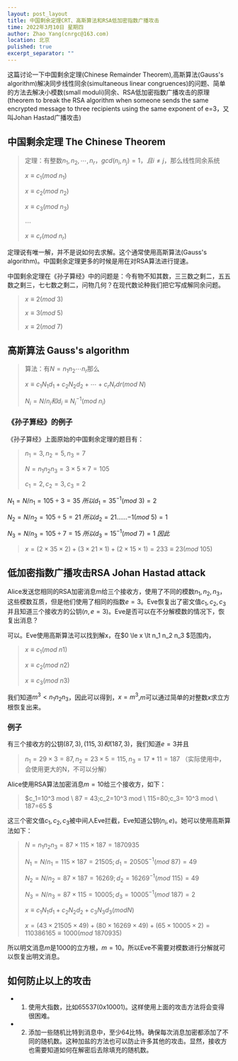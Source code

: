 ```yaml
---
layout: post_layout
title: 中国剩余定理CRT、高斯算法和RSA低加密指数广播攻击
time: 2022年3月10日 星期四
author: Zhao Yang(cnrgc@163.com)
location: 北京
pulished: true
excerpt_separator: ""
---
```


这篇讨论一下中国剩余定理(Chinese Remainder Theorem),高斯算法(Gauss's algorithm)解决同步线性同余(simultaneous linear congruences)的问题、简单的方法去解决小模数(small moduli)同余、RSA低加密指数广播攻击的原理(theorem to break the RSA algorithm when someone sends the same encrypted message to three recipients using the same exponent of e=3，又叫Johan Hastad广播攻击)

## 中国剩余定理 The Chinese Theorem

>定理：有整数$n_1,n_2,\cdots,n_r$，$gcd(n_i,n_j)=1，且 i\neq j$，那么线性同余系统
>
>$x\equiv c_1 (mod \ n_1)$
>
>$x\equiv c_2 (mod \ n_2)$
>
>$x\equiv c_3 (mod \ n_3)$
>
> $\cdots$
>
> $x\equiv c_r (mod \ n_r)$
>
>

定理说有唯一解，并不是说如何去求解。这个通常使用高斯算法(Gauss's algorithm)。中国剩余定理更多的时候是用在对RSA算法进行提速。

中国剩余定理在《孙子算经》中的问题是：今有物不知其数，三三数之剩二，五五数之剩三，七七数之剩二，问物几何？在现代数论种我们把它写成解同余问题。

>$x \equiv 2 (mod \ 3)$
>
>$x \equiv 3 (mod \ 5)$
>
>$x \equiv 2 (mod \ 7)$
>

## 高斯算法 Gauss's algorithm

>算法：有$N=n_1 n_2 \cdots n_r$那么
>
>$x \equiv c_1 N_1 d_1 + c_2 N_2 d_2 + \cdots + c_r N_r dr (mod \ N)$
>
>$N_i = N/n_i 和 d_i \equiv N_i^{-1}(mod \ n_i)$

### 《孙子算经》的例子

《孙子算经》上面原始的中国剩余定理的题目有：
>$n_1=3,n_2=5,n_3=7$
>
>$N=n_1n_2n_3 = 3 \times 5 \times 7 = 105$
>
>$c_1 = 2, c_2 = 3, c_3 = 2$

$N_1 = N/n_1 = 105 \div 3 = 35 \ 所以 d_1=35^{-1} (mod \ 3) = 2$

$N_2 = N/n_2 = 105 \div 5 = 21 \ 所以 d_2= 21……{-1}(mod \ 5) = 1$

$N_3 = N/n_3 = 105 \div 7 = 15 \ 所以 d_3= 15^{-1}(mod \ 7) = 1 \ 因此$ 

> $x=(2 \times 35 \times 2)+(3 \times 21 \times 1)+(2 \times 15 \times 1)= 233 \equiv 23 (mod \ 105)$


## 低加密指数广播攻击RSA Johan Hastad attack


Alice发送您相同的RSA加密消息m给三个接收方，使用了不同的模数$n_1,n_2,n_3$，这些模数互质，但是他们使用了相同的指数$e=3$。Eve恢复出了密文值$c_1,c_2,c_3$并且知道三个接收方的公钥$(n, e=3)$。Eve是否可以在不分解模数的情况下，恢复出消息？

可以。Eve使用高斯算法可以找到解x，在$0 \le x \lt n_1 n_2 n_3 $范围内，
>$x \equiv c_1 (mod \ n1)$
>
>$x \equiv c_2 (mod \ n2)$
>
>$x \equiv c_3 (mod \ n3)$

我们知道$m^3 \lt n_1 n_2 n_3$，因此可以得到，$x=m^3$,$m$可以通过简单的对整数$x$求立方根恢复出来。

### 例子
有三个接收方的公钥$(87,3),(115,3)和(187,3)$，我们知道$e=3$并且
> $n_1=29 \times 3 = 87, n_2=23 \times 5= 115, n_3=17*11=187$
（实际使用中，会使用更大的N，不可以分解）

Alice使用RSA算法加密消息$m=10$给三个接收方，如下：
>$c_1=10^3 mod \ 87 = 43;c_2=10^3 mod \ 115=80;c_3= 10^3 mod \ 187=65 $

这三个密文值$c_1,c_2,c_3$被中间人Eve拦截，Eve知道公钥$(n_i, e)$。她可以使用高斯算法如下：
>$N=n_1 n_2 n_3 = 87 \times 115 \times 187 = 1870935$
>
>$N_1 = N/n_1 = 115 \times 187 = 21505; d_1= 20505^{-1}(mod \ 87) = 49$
>
>$N_2 = N/n_2 = 87 \times 187 = 16269; d_2 = 16269^{-1} (mod \ 115)=49$
>
>$N_3 = N/n_3 = 87 \times 115 = 10005; d_3 = 10005^{-1}(mod \ 187) = 2$
>
>$x \equiv c_1 N_1 d_1 + c_2 N_2 d_2 +c_3 N_3 d_3 (mod N)$
>
>$x = (43 \times 21505 \times 49) + (80 \times 16269 \times 49) + (65 \times 10005 \times 2) = 110386165 \equiv 1000 (mod \ 1870935)$

所以明文消息$m$是1000的立方根，$m=10$。所以Eve不需要对模数进行分解就可以恢复出明文消息。

## 如何防止以上的攻击
- 1. 使用大指数，比如65537(0x10001)。这样使用上面的攻击方法将会变得很困难。
- 2. 添加一些随机比特到消息中，至少64比特。确保每次消息加密都添加了不同的随机数。这种加盐的方法也可以防止许多其他的攻击。显然，接收方也需要知道如何在解密后去除填充的随机数。